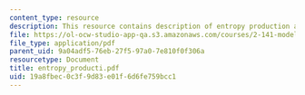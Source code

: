 ```yaml
---
content_type: resource
description: This resource contains description of entropy production and nonlinearity.
file: https://ol-ocw-studio-app-qa.s3.amazonaws.com/courses/2-141-modeling-and-simulation-of-dynamic-systems-fall-2006/19a8fbec0c3f9d83e01f6d6fe759bcc1_entropy_producti.pdf
file_type: application/pdf
parent_uid: 9a04adf5-76eb-27f5-97a0-7e810f0f306a
resourcetype: Document
title: entropy_producti.pdf
uid: 19a8fbec-0c3f-9d83-e01f-6d6fe759bcc1
---
```

